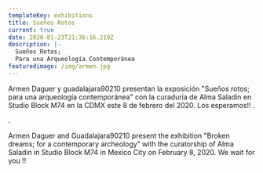 ```yaml
---
templateKey: exhibitions
title: Sueños Rotos
current: true
date: 2020-01-23T21:36:16.219Z
description: |-
  Sueños Rotos;
  Para una Arqueología Contemporánea
featuredimage: /img/armen.jpg
---
```

Armen Daguer y guadalajara90210 presentan la exposición "Sueños rotos; para una arqueología contemporánea" con la curaduría de Alma Saladin en Studio Block M74 en la CDMX este 8 de febrero del 2020. Los esperamos!! .

.

Armen Daguer and Guadalajara90210 present the exhibition "Broken dreams; for a contemporary archeology" with the curatorship of Alma Saladin in Studio Block M74 in Mexico City on February 8, 2020. We wait for you !!
